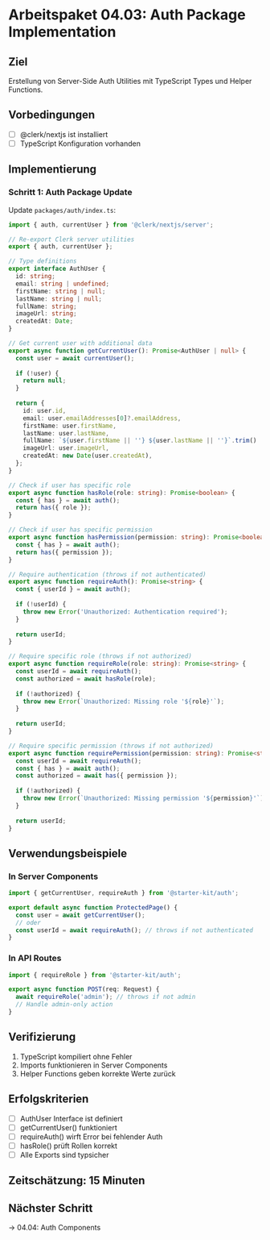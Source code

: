 # Arbeitspaket 04.03: Auth Package Implementation

## Ziel
Erstellung von Server-Side Auth Utilities mit TypeScript Types und Helper Functions.

## Vorbedingungen
- [ ] @clerk/nextjs ist installiert
- [ ] TypeScript Konfiguration vorhanden

## Implementierung

### Schritt 1: Auth Package Update
Update `packages/auth/index.ts`:

```typescript
import { auth, currentUser } from '@clerk/nextjs/server';

// Re-export Clerk server utilities
export { auth, currentUser };

// Type definitions
export interface AuthUser {
  id: string;
  email: string | undefined;
  firstName: string | null;
  lastName: string | null;
  fullName: string;
  imageUrl: string;
  createdAt: Date;
}

// Get current user with additional data
export async function getCurrentUser(): Promise<AuthUser | null> {
  const user = await currentUser();
  
  if (!user) {
    return null;
  }
  
  return {
    id: user.id,
    email: user.emailAddresses[0]?.emailAddress,
    firstName: user.firstName,
    lastName: user.lastName,
    fullName: `${user.firstName || ''} ${user.lastName || ''}`.trim() || 'User',
    imageUrl: user.imageUrl,
    createdAt: new Date(user.createdAt),
  };
}

// Check if user has specific role
export async function hasRole(role: string): Promise<boolean> {
  const { has } = await auth();
  return has({ role });
}

// Check if user has specific permission
export async function hasPermission(permission: string): Promise<boolean> {
  const { has } = await auth();
  return has({ permission });
}

// Require authentication (throws if not authenticated)
export async function requireAuth(): Promise<string> {
  const { userId } = await auth();
  
  if (!userId) {
    throw new Error('Unauthorized: Authentication required');
  }
  
  return userId;
}

// Require specific role (throws if not authorized)
export async function requireRole(role: string): Promise<string> {
  const userId = await requireAuth();
  const authorized = await hasRole(role);
  
  if (!authorized) {
    throw new Error(`Unauthorized: Missing role '${role}'`);
  }
  
  return userId;
}

// Require specific permission (throws if not authorized)
export async function requirePermission(permission: string): Promise<string> {
  const userId = await requireAuth();
  const { has } = await auth();
  const authorized = await has({ permission });
  
  if (!authorized) {
    throw new Error(`Unauthorized: Missing permission '${permission}'`);
  }
  
  return userId;
}
```

## Verwendungsbeispiele

### In Server Components
```typescript
import { getCurrentUser, requireAuth } from '@starter-kit/auth';

export default async function ProtectedPage() {
  const user = await getCurrentUser();
  // oder
  const userId = await requireAuth(); // throws if not authenticated
}
```

### In API Routes
```typescript
import { requireRole } from '@starter-kit/auth';

export async function POST(req: Request) {
  await requireRole('admin'); // throws if not admin
  // Handle admin-only action
}
```

## Verifizierung
1. TypeScript kompiliert ohne Fehler
2. Imports funktionieren in Server Components
3. Helper Functions geben korrekte Werte zurück

## Erfolgskriterien
- [ ] AuthUser Interface ist definiert
- [ ] getCurrentUser() funktioniert
- [ ] requireAuth() wirft Error bei fehlender Auth
- [ ] hasRole() prüft Rollen korrekt
- [ ] Alle Exports sind typsicher

## Zeitschätzung: 15 Minuten

## Nächster Schritt
→ 04.04: Auth Components